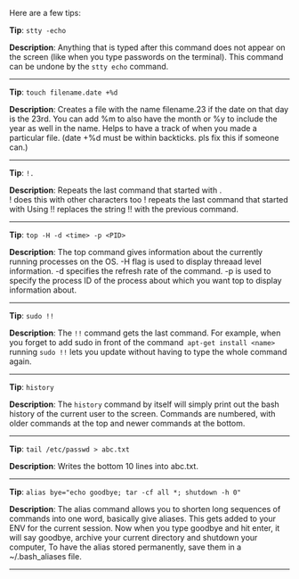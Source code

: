 Here are a few tips:

**Tip**: `stty -echo`

**Description**: Anything that is typed after this command does not appear on the screen (like when you type passwords on the terminal). This command can be undone by the `stty echo` command.

----

**Tip**: `touch filename.date +%d`

**Description**: Creates a file with the name filename.23 if the date on that day is the 23rd. You can add %m to also have the month or %y to include the year as well in the name. Helps to have a track of when you made a particular file. (date +%d must be within backticks. pls fix this if someone can.)

----

**Tip**: `!.`

**Description**: Repeats the last command that started with .  
! does this with other characters too !<chars> repeats the last command that started with <chars> Using !! replaces the string !! with the previous command.

----

**Tip**: `top -H -d <time> -p <PID>`

**Description**: The top command gives information about the currently running processes on the OS. -H flag is used to display threaad level information. -d <time> specifies the refresh rate of the command. -p <PID> is used to specify the process ID of the process about which you want top to display information about. 

----

**Tip**: `sudo !!`

**Description**: The `!!` command gets the last command. For example, when you forget to add sudo in front of the command` apt-get install <name>` running `sudo !!` lets you update without having to type the whole command again.

----

**Tip**: `history`

**Description**: The `history` command by itself will simply print out the bash history of the current user to the screen. Commands are numbered, with older commands at the top and newer commands at the bottom.

----

**Tip**: `tail /etc/passwd > abc.txt`

**Description**: Writes the bottom 10 lines into abc.txt.

----

**Tip**: `alias bye="echo goodbye; tar -cf all *; shutdown -h 0"`

**Description**: The alias command allows you to shorten long sequences of commands into one word, basically give aliases. This gets added to your ENV for the current session. Now when you type goodbye and hit enter, it will say goodbye, archive your current directory and shutdown your computer, To have the alias stored permanently, save them in a ~/.bash_aliases file. 

----
